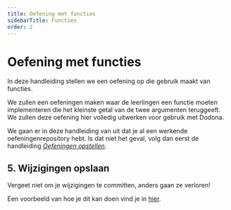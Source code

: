 ```yaml
---
title: Oefening met functies
sidebarTitle: Functies
order: 2
---
```


# Oefening met functies

In deze handleiding stellen we een oefening op die gebruik maakt van functies.

We zullen een oefeningen maken waar de leerlingen een functie moeten implementeren die het kleinste getal van de twee argumenten teruggeeft.
We zullen deze oefening hier volledig uitwerken voor gebruik met Dodona.

We gaan er in deze handleiding van uit dat je al een werkende oefeningenrepository hebt.
Is dat niet het geval, volg dan eerst de handleiding [_Oefeningen opstellen_](/nl/guides/exercises/creating-exercises/introduction/).

<!--@include: ../_common.md-->

## 5. Wijzigingen opslaan

Vergeet niet om je wijzigingen te committen, anders gaan ze verloren!

Een voorbeeld van hoe je dit kan doen vind je in [hier](/nl/guides/exercises/creating-exercises/exercise/#_5-wijzigingen-opslaan).

